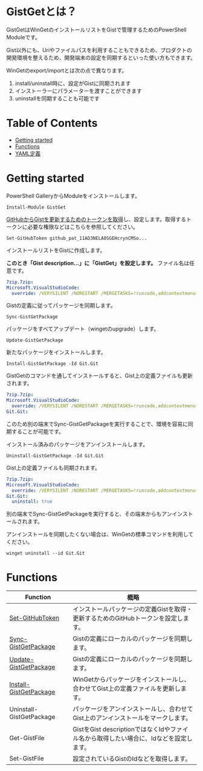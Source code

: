 # GistGetとは？

GistGetはWinGetのインストールリストをGistで管理するためのPowerShell Moduleです。

Gist以外にも、Uriやファイルパスを利用することもできるため、プロダクトの開発環境を整えるため、開発端末の設定を同期するといった使い方もできます。

WinGetのexport/importとは次の点で異なります。

1. install/uninstall時に、設定がGistに同期されます
2. インストーラーにパラメーターを渡すことができます
3. uninstallを同期することも可能です

# Table of Contents 

- [Getting started](#getting-started)
- [Functions](#functions)
- [YAML定義](docs/ja-jp/YAML-Definition.md)

# Getting started

PowerShell GalleryからModuleをインストールします。

```pwsh
Install-Module GistGet
```

[GitHubからGistを更新するためのトークンを取得](https://github.com/settings/personal-access-tokens/new)し、設定します。取得するトークンに必要な権限などはこちらを参照してください。

```pwsh
Set-GitHubToken github_pat_11AD3NELA0SGEHcrynCMSo...
```

インストールリストをGistに作成します。 

**このとき「Gist description...」に「GistGet」を設定します。** ファイル名は任意です。

```yaml
7zip.7zip:
Microsoft.VisualStudioCode:
  override: /VERYSILENT /NORESTART /MERGETASKS=!runcode,addcontextmenufiles,addcontextmenufolders,associatewithfiles,addtopath
```

Gistの定義に従ってパッケージを同期します。

```pwsh
Sync-GistGetPackage
```

パッケージをすべてアップデート（wingetのupgrade）します。

```pwsh
Update-GistGetPackage
```

新たなパッケージをインストールします。

```pwsh
Install-GistGetPackage -Id Git.Git
```

GistGetのコマンドを通してインストールすると、Gist上の定義ファイルも更新されます。

```yaml
7zip.7zip:
Microsoft.VisualStudioCode:
  override: /VERYSILENT /NORESTART /MERGETASKS=!runcode,addcontextmenufiles,addcontextmenufolders,associatewithfiles,addtopath
Git.Git:
```

このため別の端末でSync-GistGetPackageを実行することで、環境を容易に同期することが可能です。

インストール済みのパッケージをアンインストールします。

```pwsh
Uninstall-GistGetPackage -Id Git.Git
```

Gist上の定義ファイルも同期されます。

```yaml
7zip.7zip:
Microsoft.VisualStudioCode:
  override: /VERYSILENT /NORESTART /MERGETASKS=!runcode,addcontextmenufiles,addcontextmenufolders,associatewithfiles,addtopath
Git.Git:
  uninstall: true
```

別の端末でSync-GistGetPackageを実行すると、その端末からもアンインストールされます。

アンインストールを同期したくない場合は、WinGetの標準コマンドを利用してください。

```pwsh
winget uninstall --id Git.Git
```

# Functions

|Function|概略|
|--|--|
|[Set-GitHubToken](docs/ja-jp/Set-GitHubToken.md)|インストールパッケージの定義Gistを取得・更新するためのGitHubトークンを設定します。|
|[Sync-GistGetPackage](docs/ja-jp/Sync-GistGetPackage.md)|Gistの定義にローカルのパッケージを同期します。|
|[Update-GistGetPackage](docs/ja-jp/Update-GistGetPackage.md)|Gistの定義にローカルのパッケージを同期します。|
|[Install-GistGetPackage](docs/ja-jp/Install-GistGetPackage.md)|WinGetからパッケージをインストールし、合わせてGist上の定義ファイルを更新します。|
|Uninstall-GistGetPackage|パッケージをアンインストールし、合わせてGist上のアンインストールをマークします。|
|Get-GistFile|GistをGist descriptionではなくIdやファイル名から取得したい場合に、Idなどを設定します。|
|Set-GistFile|設定されているGistのIdなどを取得します。|
